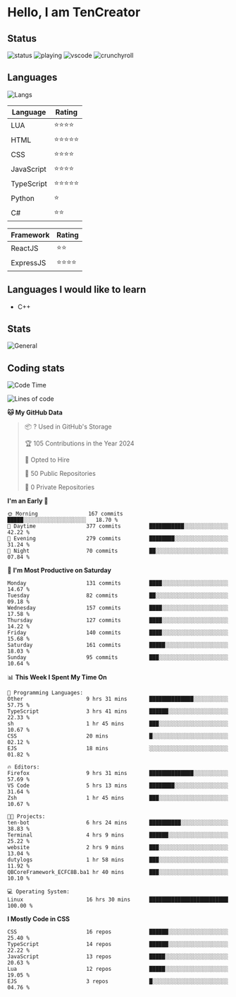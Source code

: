 # Hello, I am TenCreator

## Status
![status](https://api.statusbadges.me/badge/status/518334475038359555?simple=true&style=for-the-badge)
![playing](https://api.statusbadges.me/badge/playing/518334475038359555?style=for-the-badge)
![vscode](https://api.statusbadges.me/badge/vscode/518334475038359555?style=for-the-badge)
![crunchyroll](https://api.statusbadges.me/badge/crunchyroll/518334475038359555?style=for-the-badge)

## Languages
![Langs](https://github-readme-stats.vercel.app/api/top-langs/?username=tencreator&layout=compact&theme=radical)


|Language|Rating|
|--------|------|
|LUA|⭐️⭐️⭐️⭐️|
|HTML|⭐️⭐️⭐️⭐️⭐️|
|CSS|⭐️⭐️⭐️⭐️|
|JavaScript|⭐️⭐️⭐️⭐️|
|TypeScript|⭐️⭐️⭐️⭐️⭐️|
|Python|⭐️|
|C#|⭐️⭐️ |

|Framework|Rating|
|--------|------|
|ReactJS|⭐️⭐️|
|ExpressJS|⭐️⭐️⭐️⭐️|

## Languages I would like to learn
- C++

## Stats
![General](https://github-readme-stats.vercel.app/api?username=tencreator&show_icons=true&theme=radical)

## Coding stats
<!--START_SECTION:waka-->
![Code Time](http://img.shields.io/badge/Code%20Time-146%20hrs%203%20mins-blue)

![Lines of code](https://img.shields.io/badge/From%20Hello%20World%20I%27ve%20Written-481.1%20thousand%20lines%20of%20code-blue)

**🐱 My GitHub Data** 

> 📦 ? Used in GitHub's Storage 
 > 
> 🏆 105 Contributions in the Year 2024
 > 
> 💼 Opted to Hire
 > 
> 📜 50 Public Repositories 
 > 
> 🔑 0 Private Repositories 
 > 
**I'm an Early 🐤** 

```text
🌞 Morning                167 commits         █████░░░░░░░░░░░░░░░░░░░░   18.70 % 
🌆 Daytime                377 commits         ███████████░░░░░░░░░░░░░░   42.22 % 
🌃 Evening                279 commits         ████████░░░░░░░░░░░░░░░░░   31.24 % 
🌙 Night                  70 commits          ██░░░░░░░░░░░░░░░░░░░░░░░   07.84 % 
```
📅 **I'm Most Productive on Saturday** 

```text
Monday                   131 commits         ████░░░░░░░░░░░░░░░░░░░░░   14.67 % 
Tuesday                  82 commits          ██░░░░░░░░░░░░░░░░░░░░░░░   09.18 % 
Wednesday                157 commits         ████░░░░░░░░░░░░░░░░░░░░░   17.58 % 
Thursday                 127 commits         ████░░░░░░░░░░░░░░░░░░░░░   14.22 % 
Friday                   140 commits         ████░░░░░░░░░░░░░░░░░░░░░   15.68 % 
Saturday                 161 commits         █████░░░░░░░░░░░░░░░░░░░░   18.03 % 
Sunday                   95 commits          ███░░░░░░░░░░░░░░░░░░░░░░   10.64 % 
```


📊 **This Week I Spent My Time On** 

```text
💬 Programming Languages: 
Other                    9 hrs 31 mins       ██████████████░░░░░░░░░░░   57.75 % 
TypeScript               3 hrs 41 mins       ██████░░░░░░░░░░░░░░░░░░░   22.33 % 
sh                       1 hr 45 mins        ███░░░░░░░░░░░░░░░░░░░░░░   10.67 % 
CSS                      20 mins             █░░░░░░░░░░░░░░░░░░░░░░░░   02.12 % 
EJS                      18 mins             ░░░░░░░░░░░░░░░░░░░░░░░░░   01.82 % 

🔥 Editors: 
Firefox                  9 hrs 31 mins       ██████████████░░░░░░░░░░░   57.69 % 
VS Code                  5 hrs 13 mins       ████████░░░░░░░░░░░░░░░░░   31.64 % 
Zsh                      1 hr 45 mins        ███░░░░░░░░░░░░░░░░░░░░░░   10.67 % 

🐱‍💻 Projects: 
ten-bot                  6 hrs 24 mins       ██████████░░░░░░░░░░░░░░░   38.83 % 
Terminal                 4 hrs 9 mins        ██████░░░░░░░░░░░░░░░░░░░   25.22 % 
website                  2 hrs 9 mins        ███░░░░░░░░░░░░░░░░░░░░░░   13.04 % 
dutylogs                 1 hr 58 mins        ███░░░░░░░░░░░░░░░░░░░░░░   11.92 % 
QBCoreFramework_ECFC8B.ba1 hr 40 mins        ███░░░░░░░░░░░░░░░░░░░░░░   10.10 % 

💻 Operating System: 
Linux                    16 hrs 30 mins      █████████████████████████   100.00 % 
```

**I Mostly Code in CSS** 

```text
CSS                      16 repos            ██████░░░░░░░░░░░░░░░░░░░   25.40 % 
TypeScript               14 repos            ██████░░░░░░░░░░░░░░░░░░░   22.22 % 
JavaScript               13 repos            █████░░░░░░░░░░░░░░░░░░░░   20.63 % 
Lua                      12 repos            █████░░░░░░░░░░░░░░░░░░░░   19.05 % 
EJS                      3 repos             █░░░░░░░░░░░░░░░░░░░░░░░░   04.76 % 
```




<!--END_SECTION:waka-->
